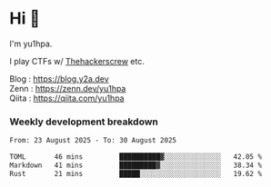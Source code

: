 # Hi 👋

I'm yu1hpa.

I play CTFs w/ [Thehackerscrew](https://www.thehackerscrew.team/) etc.

Blog : https://blog.y2a.dev  
Zenn : https://zenn.dev/yu1hpa  
Qiita : https://qiita.com/yu1hpa  

### Weekly development breakdown

<!--START_SECTION:waka-->

```txt
From: 23 August 2025 - To: 30 August 2025

TOML       46 mins         ██████████▓░░░░░░░░░░░░░░   42.05 %
Markdown   41 mins         █████████▓░░░░░░░░░░░░░░░   38.34 %
Rust       21 mins         █████░░░░░░░░░░░░░░░░░░░░   19.62 %
```

<!--END_SECTION:waka-->

